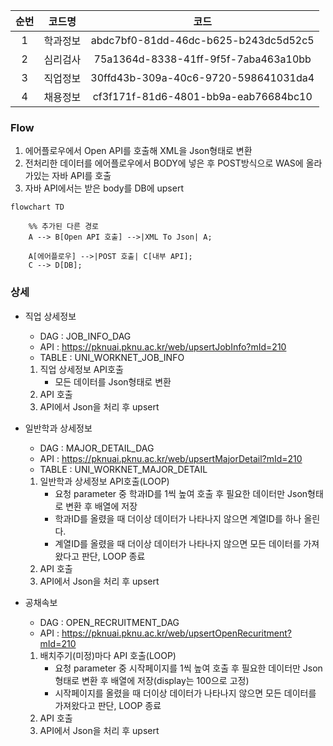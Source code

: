 
| 순번  | 코드명  |                  코드                  |
| :-: | :--: | :----------------------------------: |
|  1  | 학과정보 | abdc7bf0-81dd-46dc-b625-b243dc5d52c5 |
|  2  | 심리검사 | 75a1364d-8338-41ff-9f5f-7aba463a10bb |
|  3  | 직업정보 | 30ffd43b-309a-40c6-9720-598641031da4 |
|  4  | 채용정보 | cf3f171f-81d6-4801-bb9a-eab76684bc10 |
### Flow
1. 에어플로우에서 Open API를 호출해 XML을 Json형태로 변환
2. 전처리한 데이터를 에어플로우에서 BODY에 넣은 후 POST방식으로 WAS에 올라가있는 자바 API를 호출 
3. 자바 API에서는 받은 body를 DB에 upsert

```mermaid  
flowchart TD

    %% 추가된 다른 경로
    A --> B[Open API 호출] -->|XML To Json| A;

    A[에어플로우] -->|POST 호출| C[내부 API];
    C --> D[DB];

```


### 상세
- 직업 상세정보
	- DAG : JOB_INFO_DAG
	- API : https://pknuai.pknu.ac.kr/web/upsertJobInfo?mId=210
	- TABLE : UNI_WORKNET_JOB_INFO
	1. 직업 상세정보 API호출
		- 모든 데이터를 Json형태로 변환
	2. API 호출
	3. API에서 Json을 처리 후 upsert
	   
- 일반학과 상세정보
	- DAG : MAJOR_DETAIL_DAG
	- API :  https://pknuai.pknu.ac.kr/web/upsertMajorDetail?mId=210
	- TABLE : UNI_WORKNET_MAJOR_DETAIL
	1. 일반학과 상세정보 API호출(LOOP)
		- 요청 parameter 중 학과ID를 1씩 높여 호출 후 필요한 데이터만 Json형태로 변환 후 배열에 저장
		- 학과ID를 올렸을 때 더이상 데이터가 나타나지 않으면 계열ID를 하나 올린다.
		- 계열ID를 올렸을 때 더이상 데이터가 나타나지 않으면 모든 데이터를 가져왔다고 판단, LOOP 종료
	2. API 호출 
	3. API에서 Json을 처리 후 upsert

- 공채속보
	- DAG : OPEN_RECRUITMENT_DAG
	- API : https://pknuai.pknu.ac.kr/web/upsertOpenRecuritment?mId=210
	1. 배치주기(미정)마다 API 호출(LOOP)
		- 요청 parameter 중 시작페이지를 1씩 높여 호출 후 필요한 데이터만 Json형태로 변환 후 배열에 저장(display는 100으로 고정)
		- 시작페이지를 올렸을 때 더이상 데이터가 나타나지 않으면 모든 데이터를 가져왔다고 판단, LOOP 종료
	2. API 호출
	3. API에서 Json을 처리 후 upsert

   



   